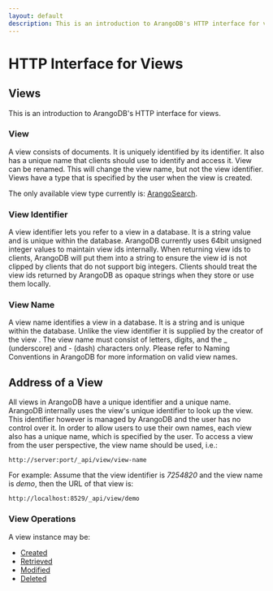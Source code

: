 ```yaml
---
layout: default
description: This is an introduction to ArangoDB's HTTP interface for views
---
```

HTTP Interface for Views
========================

Views
-----

This is an introduction to ArangoDB's HTTP interface for views.

### View

A view consists of documents. It is uniquely identified by its
identifier.
It also has a unique name that clients should
use to identify and access it. View can be renamed. This will
change the view name, but not the view identifier.
Views have a type that is specified by the user when the view
is created. 

The only available view type currently is: [ArangoSearch](views-arangosearch.html).

### View Identifier

A view identifier lets you refer to a view in a database.
It is a string value and is unique within the database.
ArangoDB currently uses 64bit unsigned integer values to maintain
view ids internally. When returning view ids to clients,
ArangoDB will put them into a string to ensure the view id is not
clipped by clients that do not support big integers. Clients should treat
the view ids returned by ArangoDB as opaque strings when they store
or use them locally.

### View Name

A view name identifies a view in a database. It is a string
and is unique within the database. Unlike the view identifier it is
supplied by the creator of the view . The view name must consist
of letters, digits, and the _ (underscore) and - (dash) characters only.
Please refer to Naming Conventions in ArangoDB for more information on valid
view names.

Address of a View
-----------------

All views in ArangoDB have a unique identifier and a unique
name. ArangoDB internally uses the view's unique identifier to
look up the view. This identifier however is managed by ArangoDB
and the user has no control over it. In order to allow users to use 
their own names, each view also has a unique name, which is specified
by the user. To access a view from the user perspective, the
view name should be used, i.e.:

    http://server:port/_api/view/view-name

For example: Assume that the view identifier is *7254820* and
the view name is *demo*, then the URL of that view is:

    http://localhost:8529/_api/view/demo

### View Operations

A view instance may be:
* [Created](views-creating.html)
* [Retrieved](views-getting.html)
* [Modified](views-modifying.html)
* [Deleted](views-dropping.html)
